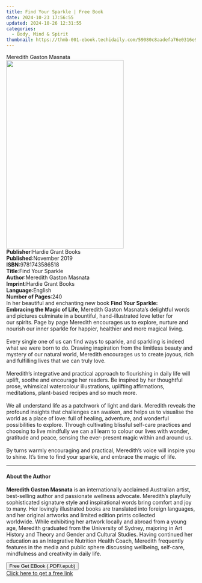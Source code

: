 ```yaml
---
title: Find Your Sparkle | Free Book
date: 2024-10-23 17:56:55
updated: 2024-10-26 12:31:55
categories:
  - Body, Mind & Spirit
thumbnail: https://thmb-001-ebook.techidaily.com/59080c8aadefa76e0316e9d7d04cb355694572ab07ed97a3f147298964d4d540.jpg
---
```

<main id="book-container">
  <div class="flex flex-col">
    <div class="book-brief flex-1 py-6 px-4 sm:p-6 md:py-10 md:px-8">
      <!-- brief-->
      <div class="book-brief-main">Meredith Gaston Masnata</div>
    </div>
    <div
      class="book-meta-info flex-1 grid gap-4 col-start-1 col-end-3 row-start-1 sm:mb-6 sm:grid-cols-4 lg:gap-6 lg:col-start-2 lg:row-end-6 lg:row-span-6 lg:mb-0"
    >
      <div
        class="book-meta-info-left place-content-center mt-4 p-4 text-sm leading-6 col-start-2 col-span-2 dark:text-slate-400"
      >
        <img
          class="w-full h-500 object-cover rounded-lg sm:h-255 sm:col-span-2 lg:col-span-full"
          src="https://img-001-ebook.techidaily.com/40883550c69a347d4ab350982171443dca3ff1c03a30bb4cceca346745e05bf3.jpg"
          alt=""
          width="312"
          height="500"
        />
      </div>
      <div
        class="book-meta-info-right mt-2 col-start-1 row-start-2 col-span-3 self-center"
      >
        <!-- meta data  -->
        <div class="flex flex-col px-4 md:px-8">
          <div class="flex-1">
            <strong>Publisher</strong>:<span class="px-2"
              >Hardie Grant Books</span
            >
          </div>
          <div class="flex-1">
            <strong>Published</strong>:<span class="px-2">November 2019</span>
          </div>
          <div class="flex-1">
            <strong>ISBN</strong>:<span class="px-2">9781743586518</span>
          </div>
          <div class="flex-1">
            <strong>Title</strong>:<span class="px-2">Find Your Sparkle</span>
          </div>
          <div class="flex-1">
            <strong>Author</strong>:<span class="px-2"
              >Meredith Gaston Masnata</span
            >
          </div>
          <div class="flex-1">
            <strong>Imprint</strong>:<span class="px-2"
              >Hardie Grant Books</span
            >
          </div>
          <div class="flex-1">
            <strong>Language</strong>:<span class="px-2">English</span>
          </div>
          <div class="flex-1">
            <strong>Number of Pages</strong>:<span class="px-2">240</span>
          </div>
        </div>
      </div>
    </div>
    <div class="book-description flex-1 py-6 px-4 sm:p-6 md:py-10 md:px-8">
      <div class="book-description-main">
        <div accordion-content="" id="description">
          In her beautiful and enchanting new book&nbsp;<b
            >Find Your Sparkle: Embracing&nbsp;the Magic of&nbsp;Life</b
          >, Meredith Gaston Masnata’s delightful words and pictures culminate
          in a bountiful, hand-illustrated love letter for our&nbsp;spirits.
          Page by page Meredith encourages us to explore, nurture and nourish
          our inner sparkle for happier, healthier and more magical
          living.&nbsp;<br /><br />
          Every single one of us can find ways to sparkle, and sparkling is
          indeed what we were born to do. Drawing inspiration from the limitless
          beauty and mystery of our natural world,&nbsp;Meredith encourages us
          to create joyous, rich and fulfilling lives that we can truly love.<br /><br />
          Meredith’s integrative and practical approach to flourishing in daily
          life will uplift, soothe and encourage her readers. Be inspired by her
          thoughtful prose, whimsical watercolour illustrations,
          uplifting&nbsp;affirmations, meditations, plant-based recipes and so
          much more.<br /><br />
          We all understand life as a patchwork of light and dark.&nbsp;Meredith
          reveals the profound insights that challenges can awaken, and helps us
          to visualise the world as a&nbsp;place of love: full of healing,
          adventure, and wonderful possibilities to explore. Through cultivating
          blissful self-care practices and choosing to live mindfully we can all
          learn to colour our lives with wonder, gratitude and peace, sensing
          the ever-present magic within and around us.&nbsp;<br /><br />
          By turns warmly encouraging and practical, Meredith’s voice will
          inspire you to shine. It’s time to find your sparkle, and embrace the
          magic of life.&nbsp;<br />
        </div>
        <div class="accordion-fader"></div>
      </div>
    </div>
    <div class="book-excerpts flex-1 py-6 px-4 sm:p-6 md:py-10 md:px-8">
      <!-- excerpts-->
      <div class="book-excerpts-main">
        <hr />
        <h4 class="placeholder placeholder-heading">
          <span>About the Author</span>
        </h4>
        <p>
          <b>Meredith Gaston Masnata&nbsp;</b>is an internationally acclaimed
          Australian artist, best-selling author and passionate wellness
          advocate.&nbsp;Meredith’s playfully sophisticated signature style and
          inspirational words bring comfort and joy to many. Her lovingly
          illustrated books are translated into foreign languages, and her
          original artworks and limited edition prints collected
          worldwide.&nbsp;While exhibiting her artwork locally and abroad from a
          young age, Meredith graduated from the University of Sydney, majoring
          in Art History and Theory and Gender and&nbsp;Cultural Studies. Having
          continued her education as an Integrative Nutrition Health Coach,
          Meredith frequently features in the media and public sphere discussing
          wellbeing, self-care, mindfulness and&nbsp;creativity in daily life.
        </p>
      </div>
    </div>
    <div
      class="book-about-author flex-1 py-6 px-4 sm:p-6 md:py-10 md:px-8"
    ></div>
    <div class="book-free-get flex-1 py-6 px-4 sm:p-6 md:py-10 md:px-8">
      <button
        id="btn-free-get"
        class="bg-blue-500 hover:bg-blue-700 text-white font-bold py-2 px-4 rounded"
      >
        Free Get EBook (.PDF/.epub)
      </button>
      <div id="countdown-display" class="px-2 text-lg mt-2"></div>
      <a
        id="free-link"
        class="hidden bg-blue-500 hover:bg-blue-700 text-white font-bold py-2 px-4 rounded"
        href="https://www.ebooks.com/en-us/book/209820540/find-your-sparkle/meredith-gaston-masnata/"
        target="_blank"
        >Click here to get a free link</a
      >
    </div>
    <script>
      let countdownTime = 0;
      let countdownInterval = null;
      document
        .getElementById('btn-free-get')
        .addEventListener('click', startCountdown);
      function startCountdown() {
        countdownTime = new Date().getTime() + 60000 * 3;
        countdownInterval = setInterval(updateCountdown, 1000);
        document.getElementById('btn-free-get').disabled = true;
        document
          .getElementById('btn-free-get')
          .classList.add('bg-gray-500', 'cursor-not-allowed');
      }
      function updateCountdown() {
        let currentTime = new Date().getTime();
        let timeLeft = countdownTime - currentTime;
        let secondsLeft = Math.floor(timeLeft / 1000);
        document.getElementById('countdown-display').innerHTML =
          `Remaining time: ${secondsLeft} seconds.`;
        if (secondsLeft <= 0) {
          clearInterval(countdownInterval);
          document.getElementById('btn-free-get').classList.add('hidden');
          document.getElementById('free-link').classList.remove('hidden');
          document.getElementById('countdown-display').innerHTML = '';
        }
      }
    </script>
  </div>
</main>
